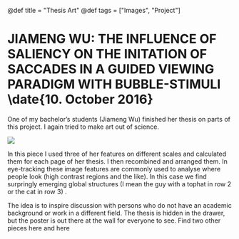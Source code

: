 @def title = "Thesis Art"
@def tags = ["Images", "Project"]

# JIAMENG WU: THE INFLUENCE OF SALIENCY ON THE INITATION OF SACCADES IN A GUIDED VIEWING PARADIGM WITH BUBBLE-STIMULI \date{10. October 2016}
One of my bachelor’s students (Jiameng Wu) finished her thesis on parts of this project. I again tried to make art out of science.

![](/assets/jwu_bachelorthesis_saliency-724x1024.jpg)

In this piece I used three of her features on different scales and calculated them for each page of her thesis. I then recombined and arranged them. In eye-tracking these image features are commonly used to analyse where people look (high contrast regions and the like). In this case we find surpringly emerging global structures (I mean the guy with a tophat in row 2 or the cat in row 3) .

The idea is to inspire discussion with persons who do not have an academic background or work in a different field. The thesis is hidden in the drawer, but the poster is out there at the wall for everyone to see.
Find two other pieces here and here
